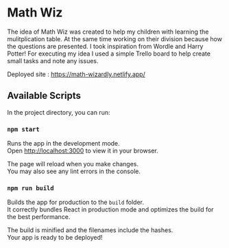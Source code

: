 # Math Wiz

The idea of Math Wiz was created to help my children with learning the mulitplication table.  At the same time working on their division because how the questions are presented. I took inspiration from Wordle and Harry Potter! 
For executing my idea I used a simple Trello board to help create small tasks and note any issues.  

Deployed site : https://math-wizardly.netlify.app/

## Available Scripts

In the project directory, you can run:

### `npm start`

Runs the app in the development mode.\
Open [http://localhost:3000](http://localhost:3000) to view it in your browser.

The page will reload when you make changes.\
You may also see any lint errors in the console.

### `npm run build`

Builds the app for production to the `build` folder.\
It correctly bundles React in production mode and optimizes the build for the best performance.

The build is minified and the filenames include the hashes.\
Your app is ready to be deployed!

